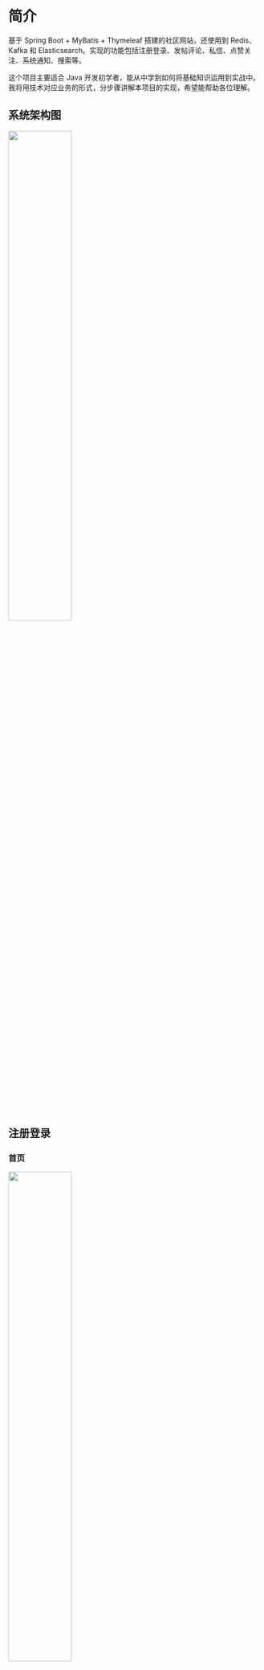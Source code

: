 # 简介

基于 Spring Boot + MyBatis + Thymeleaf 搭建的社区网站，还使用到 Redis、Kafka 和 Elasticsearch。实现的功能包括注册登录、发帖评论、私信、点赞关注、系统通知、搜索等。

这个项目主要适合 Java 开发初学者，能从中学到如何将基础知识运用到实战中。我将用技术对应业务的形式，分步骤讲解本项目的实现，希望能帮助各位理解。

## 系统架构图

<img src="https://github.com/Jiebupup/community/tree/master/pic/architecture.png" width="50%">

## 注册登录

### 首页

<img src="https://github.com/Jiebupup/community/tree/master/pic/index.png" width="50%">

用户和帖子，分页

### 发送邮件

客户端启用 SMTP 服务，JavaMailSender 发送邮件

### 注册

CommunityUtil 生成随机字符串，MD5 加密，Thymeleaf 发送 HTML 激活邮件，CommunityConstant 激活状态

### 验证码

Kaptcha

### 登录

生成登录凭证 LoginTicket，生成 Cookie 和重定向到首页，*Redis 重构

### 登录信息

HostHolder 代替 Session，Interceptor 和 Webmvcconfig，@LoginRequired 检查登录状态

### 上传头像

文件上传

## 发帖评论

### 敏感词过滤

Trie 树

### 发帖

AJAX

### 帖子详情

### 评论

## 私信

### 统一异常处理

@ControllerAdvice

### 统一记录日志

AOP

## 点赞关注

Redis

### 登录模块优化

存储验证码，用 Cookie 代替 Session，验证码需要频繁的访问与刷新，对性能要求较高。验证码不需要永久保存，通常在很短时间就失效。分布式部署时都从 Redis 读，避免了 Session 共享问题。
存储登录凭证，每次请求都要查询用户登录凭证，访问频率很高。
缓存用户信息，每次根据凭证查用户信息 findUserById，访问频率很高。
高级数据结构：HyperLogLog和Bitmap统计UV和DAU
帖子热度排行 zset

## 系统通知

Kafka 事件生产者消费者

## 搜索

Elasticsearch，和 Kafka 事件配合

## 其他

Spring Security 认证授权：置顶加精，删除
Quartz 线程：刷新帖子分数任务
wk 分享长图：和 Kafka 事件配合
文件上传到云服务器：客户端上传和服务器上传，传头像和分享的 wk 长图
缓存：本地缓存 Caffeine，缓存帖子列表，二级缓存。造 30W 数据，JMeter 压测发现缓存提高了 10 倍的吞吐量
SpringBootTest 单元测试
SpringBootActuator 监控
